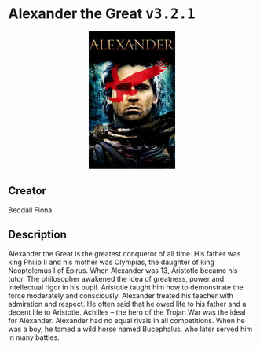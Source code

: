 
# Alexander the Great <kbd>v3.2.1</kbd>

<center>
  <img src="./cover-1024.jpg"/>
</center>

## Creator
Beddall Fiona

## Description
<p>Alexander the Great is the greatest conqueror of all time. His father was king Philip II and his mother was Olympias, the daughter of king Neoptolemus I of Epirus. When Alexander was 13, Aristotle became his tutor. The philosopher awakened the idea of greatness, power and intellectual rigor in his pupil. Aristotle taught him how to demonstrate the force moderately and consciously. Alexander treated his teacher with admiration and respect. He often said that he owed life to his father and a decent life to Aristotle. Achilles – the hero of the Trojan War was the ideal for Alexander. Alexander had no equal rivals in all competitions. When he was a boy, he tamed a wild horse named Bucephalus, who later served him in many battles.  </p>
